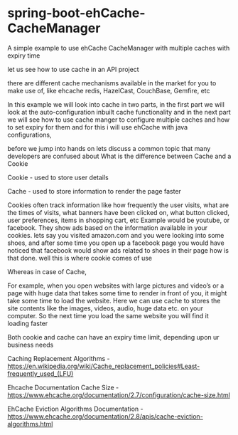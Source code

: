 # spring-boot-ehCache-CacheManager
A simple example to use ehCache CacheManager with multiple caches with expiry time

let us see how to use cache in an API project

there are different cache mechanisms available in the market for you to make use of, like ehcache redis, HazelCast, CouchBase, Gemfire, etc

In this example we will look into cache in two parts, in the first part we will look at the auto-configuration inbuilt cache functionality and in the next part we will see how to use cache manger to configure multiple caches and how to set expiry for them and for this i will use ehCache with java configurations, 

before we jump into hands on lets discuss a common topic that many developers are confused about
What is the difference between Cache and a Cookie

Cookie - used to store user details

Cache - used to store information to render the page faster

Cookies often track information like how frequently the user visits, what are the times of visits, what banners have been clicked on, what button clicked, user preferences, items in shopping cart, etc
Example would be youtube, or facebook. They show ads based on the information available in your cookies.
lets say you visited amazon.com and you were looking into some shoes, and after some time you open up a facebook page
you would have noticed that facebook would show ads related to shoes in their page how is that done. 
well this is where cookie comes of use

Whereas in case of Cache,

For example, when you open websites with large pictures and video’s or a page with huge data that takes some time to render in front of you, it might take some time to load the website.
Here we can use cache to stores the site contents like the images, videos, audio, huge data etc. on your computer. So the next time you load the same website you will find it loading faster

Both cookie and cache can have an expiry time limit, depending upon ur business needs

Caching Replacement Algorithms - 
https://en.wikipedia.org/wiki/Cache_replacement_policies#Least-frequently_used_(LFU)

Ehcache Documentation Cache Size - 
https://www.ehcache.org/documentation/2.7/configuration/cache-size.html

EhCache Eviction Algorithms Documentation - 
https://www.ehcache.org/documentation/2.8/apis/cache-eviction-algorithms.html
